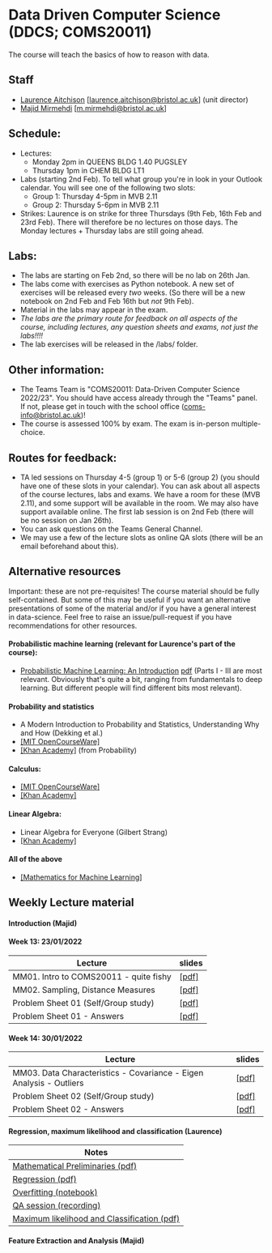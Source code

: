 # Data Driven Computer Science (DDCS; COMS20011)

The course will teach the basics of how to reason with data.

## Staff
- [Laurence Aitchison](http://www.gatsby.ucl.ac.uk/~laurence/) [laurence.aitchison@bristol.ac.uk] (unit director)
- [Majid Mirmehdi](http://people.cs.bris.ac.uk/~majid/) [m.mirmehdi@bristol.ac.uk]

## Schedule:
* Lectures:
  - Monday 2pm in QUEENS BLDG 1.40 PUGSLEY
  - Thursday 1pm in CHEM BLDG LT1
* Labs (starting 2nd Feb).  To tell what group you're in look in your Outlook calendar.  You will see one of the following two slots:
  - Group 1: Thursday 4-5pm in MVB 2.11
  - Group 2: Thursday 5-6pm in MVB 2.11
* Strikes: Laurence is on strike for three Thursdays (9th Feb, 16th Feb and 23rd Feb).  There will therefore be no lectures on those days. The Monday lectures + Thursday labs are still going ahead.

## Labs:
* The labs are starting on Feb 2nd, so there will be no lab on 26th Jan.
* The labs come with exercises as Python notebook.  A new set of exercises will be released every _two_ weeks.  (So there will be a new notebook on 2nd Feb and Feb 16th but _not_ 9th Feb).
* Material in the labs may appear in the exam.
* *The labs are the primary route for feedback on all aspects of the course, including lectures, any question sheets and exams, not just the labs!!!!*
* The lab exercises will be released in the /labs/ folder.

## Other information:
* The Teams Team is "COMS20011: Data-Driven Computer Science 2022/23".  You should have access already through the "Teams" panel.  If not, please get in touch with the school office (coms-info@bristol.ac.uk)!
* The course is assessed 100% by exam.  The exam is in-person multiple-choice.

## Routes for feedback:
* TA led sessions on Thursday 4-5 (group 1) or 5-6 (group 2) (you should have one of these slots in your calendar).  You can ask about all aspects of the course lectures, labs and exams.  We have a room for these (MVB 2.11), and some support will be available in the room.  We may also have support available online.  The first lab session is on 2nd Feb (there will be no session on Jan 26th).
* You can ask questions on the Teams General Channel.
* We may use a few of the lecture slots as online QA slots (there will be an email beforehand about this).

## Alternative resources
Important: these are not pre-requisites!  The course material should be fully self-contained.  But some of this may be useful if you want an alternative presentations of some of the material and/or if you have a general interest in data-science.  Feel free to raise an issue/pull-request if you have recommendations for other resources.

#### Probabilistic machine learning (relevant for Laurence's part of the course):
  * [Probabilistic Machine Learning: An Introduction](https://probml.github.io/pml-book/book1.html) [pdf](https://github.com/probml/pml-book/releases/latest/download/book1.pdf) (Parts I - III are most relevant.  Obviously that's quite a bit, ranging from fundamentals to deep learning.  But different people will find different bits most relevant).

#### Probability and statistics
  * A Modern Introduction to Probability and Statistics, Understanding Why and How (Dekking et al.)
  * [[MIT OpenCourseWare]](https://ocw.mit.edu/courses/mathematics/18-05-introduction-to-probability-and-statistics-spring-2014/)
  * [[Khan Academy]](https://www.khanacademy.org/math/statistics-probability) (from Probability)

#### Calculus:
  * [[MIT OpenCourseWare]](https://ocw.mit.edu/resources/res-18-001-calculus-online-textbook-spring-2005/textbook/)
  * [[Khan Academy]](https://www.khanacademy.org/math/calculus-1)

#### Linear Algebra:
  * Linear Algebra for Everyone (Gilbert Strang)
  * [[Khan Academy]](https://www.khanacademy.org/math/linear-algebra)

#### All of the above
  * [[Mathematics for Machine Learning]](https://mml-book.github.io/book/mml-book.pdf)

## Weekly Lecture material

#### Introduction (Majid)

#### Week 13: 23/01/2022

| Lecture |  slides |
| ------ | ---- |
| MM01. Intro to COMS20011 - quite fishy | [[pdf]](Slides/COMS20011-MMLec01.pdf) |
| MM02. Sampling, Distance Measures | [[pdf]](Slides/COMS20011-MMLec02.pdf)|
| Problem Sheet 01 (Self/Group study) | [[pdf]](ProblemSheets/ProblemSheet-MM01.pdf)  |
| Problem Sheet 01 - Answers          | [[pdf]](ProblemSheets/ProblemSheet-MM01-Solutions.pdf)  |

#### Week 14: 30/01/2022
| Lecture |  slides |
| ------ | ---- |
| MM03. Data Characteristics - Covariance - Eigen Analysis - Outliers | [[pdf]](Slides/COMS20011-MMLec03.pdf)|
| Problem Sheet 02 (Self/Group study) | [[pdf]](ProblemSheets/ProblemSheet-MM02.pdf)  |
| Problem Sheet 02 - Answers          | [[pdf]](ProblemSheets/ProblemSheet-MM02-Solutions.pdf) |

#### Regression, maximum likelihood and classification (Laurence)
| Notes |
| ----- |
| [Mathematical Preliminaries (pdf)](https://github.com/LaurenceA/COMS20011_2022/blob/main/notes/prereqs.pdf) |
| [Regression (pdf)](https://github.com/LaurenceA/COMS20011_2022/blob/main/notes/regression.pdf) |
| [Overfitting (notebook)](https://github.com/LaurenceA/COMS20011_2022/blob/main/notes/overfitting.ipynb) |
| [QA session (recording)](https://uob.sharepoint.com/teams/UnitTeams-COMS20011-2022-23-TB-2-A/Shared%20Documents/General/Recordings/View%20Only/QA-20230223_130237-Meeting%20Recording.mp4?web=1) |
| [Maximum likelihood and Classification (pdf)](https://github.com/LaurenceA/COMS20011_2022/blob/main/notes/maximum_likelihood.pdf) |

#### Feature Extraction and Analysis (Majid)
